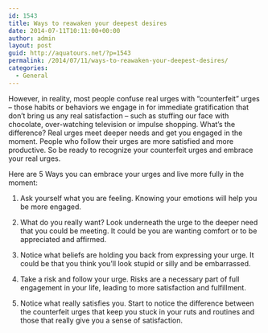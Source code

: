 ```yaml
---
id: 1543
title: Ways to reawaken your deepest desires
date: 2014-07-11T10:11:00+00:00
author: admin
layout: post
guid: http://aquatours.net/?p=1543
permalink: /2014/07/11/ways-to-reawaken-your-deepest-desires/
categories:
  - General
---
```

However, in reality, most people confuse real urges with &#8220;counterfeit&#8221; urges &#8211; those habits or behaviors we engage in for immediate gratification that don&#8217;t bring us any real satisfaction &#8211; such as stuffing our face with chocolate, over-watching television or impulse shopping. What&#8217;s the difference? Real urges meet deeper needs and get you engaged in the moment. People who follow their urges are more satisfied and more productive. So be ready to recognize your counterfeit urges and embrace your real urges.

Here are 5 Ways you can embrace your urges and live more fully in the moment:

1. Ask yourself what you are feeling. Knowing your emotions will help you be more engaged.

2. What do you really want? Look underneath the urge to the deeper need that you could be meeting. It could be you are wanting comfort or to be appreciated and affirmed.

3. Notice what beliefs are holding you back from expressing your urge. It could be that you think you&#8217;ll look stupid or silly and be embarrassed.

4. Take a risk and follow your urge. Risks are a necessary part of full engagement in your life, leading to more satisfaction and fulfillment.

5. Notice what really satisfies you. Start to notice the difference between the counterfeit urges that keep you stuck in your ruts and routines and those that really give you a sense of satisfaction.